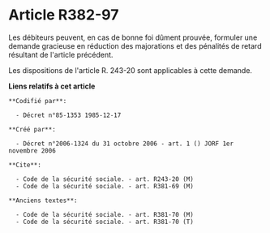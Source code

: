 # Article R382-97

Les débiteurs peuvent, en cas de bonne foi dûment prouvée, formuler une demande gracieuse en réduction des majorations et des
pénalités de retard résultant de l'article précédent.

Les dispositions de l'article R. 243-20 sont applicables à cette demande.

**Liens relatifs à cet article**

	**Codifié par**:

	  - Décret n°85-1353 1985-12-17

	**Créé par**:

	  - Décret n°2006-1324 du 31 octobre 2006 - art. 1 () JORF 1er novembre 2006

	**Cite**:

	  - Code de la sécurité sociale. - art. R243-20 (M)
	  - Code de la sécurité sociale. - art. R381-69 (M)

	**Anciens textes**:

	  - Code de la sécurité sociale. - art. R381-70 (M)
	  - Code de la sécurité sociale. - art. R381-70 (T)
